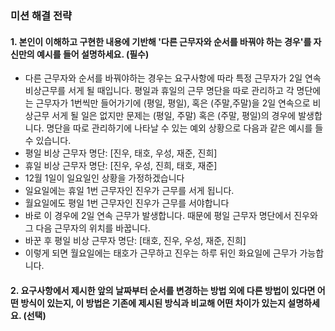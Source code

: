 ### 미션 해결 전략

#### 1. 본인이 이해하고 구현한 내용에 기반해 '다른 근무자와 순서를 바꿔야 하는 경우'를 자신만의 예시를 들어 설명하세요. (필수)

- 다른 근무자와 순서를 바꿔야하는 경우는 요구사항에 따라 특정 근무자가 2일 연속 비상근무를 서게 될 때입니다. 평일과 휴일의 근무 명단을 따로 관리하고 각 명단에는 근무자가 1번씩만 들어가기에 (평일, 평일),
  혹은 (주말,주말)을 2일 연속으로 비상근무 서게 될 일은 없지만 문제는 (평일, 주말) 혹은 (주말, 평일)의 경우에 발생합니다. 명단을 따로 관리하기에 나타날 수 있는 예외 상황으로 다음과 같은 예시를 들 수
  있습니다.
- 평일 비상 근무자 명단: [진우, 태호, 우성, 재준, 진희]
- 휴일 비상 근무자 명단: [진우, 우성, 진희, 태호, 재준]
- 12월 1일이 일요일인 상황을 가정하겠습니다
- 일요일에는 휴일 1번 근무자인 진우가 근무를 서게 됩니다.
- 월요일에도 평일 1번 근무자인 진우가 근무를 서야합니다
- 바로 이 경우에 2일 연속 근무가 발생합니다. 때문에 평일 근무자 명단에서 진우와 그 다음 근무자의 위치를 바꿉니다.
- 바꾼 후 평일 비상 근무자 명단: [태호, 진우, 우성, 재준, 진희]
- 이렇게 되면 월요일에는 태호가 근무하고 진우는 하루 뒤인 화요일에 근무가 가능합니다.

#### 2. 요구사항에서 제시한 앞의 날짜부터 순서를 변경하는 방법 외에 다른 방법이 있다면 어떤 방식이 있는지, 이 방법은 기존에 제시된 방식과 비교해 어떤 차이가 있는지 설명하세요. (선택)
